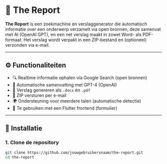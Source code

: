 # 📰 The Report

**The Report** is een zoekmachine en verslaggenerator die automatisch informatie over een onderwerp verzamelt via open bronnen, deze samenvat met AI (OpenAI GPT), en een net verslag maakt in zowel Word- als PDF-formaat. Het verslag wordt verpakt in een ZIP-bestand en (optioneel) verzonden via e-mail.

---

## ⚙️ Functionaliteiten

- 🔍 Realtime informatie ophalen via Google Search (open bronnen)
- 🧠 Automatische samenvatting met GPT-4 (OpenAI)
- 📄 Verslag genereren als `.docx` én `.pdf`
- 📧 ZIP versturen per e-mail
- 🌍 Ondersteuning voor meerdere talen (automatische detectie)
- 📱 Te gebruiken met een Flutter frontend (formulier)

---

## 🚀 Installatie

### 1. Clone de repository

```bash
git clone https://github.com/jouwgebruikersnaam/the-report.git
cd the-report
